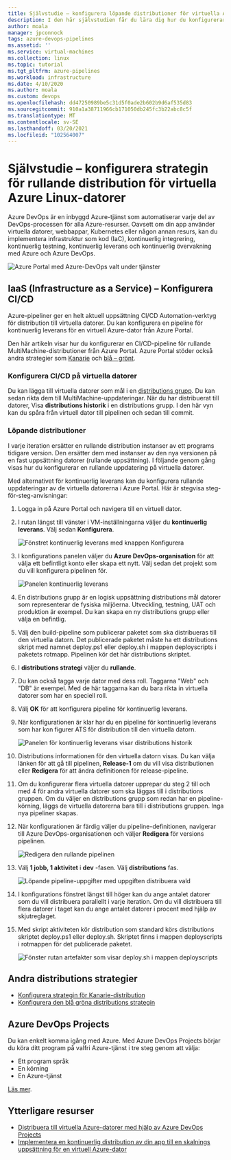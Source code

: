 ```yaml
---
title: Självstudie – konfigurera löpande distributioner för virtuella Azure Linux-datorer
description: I den här självstudien får du lära dig hur du konfigurerar en pipeline för kontinuerlig distribution (CD). Den här pipelinen uppdaterar en grupp med virtuella Azure Linux-datorer med hjälp av strategin för rullande distribution.
author: moala
manager: jpconnock
tags: azure-devops-pipelines
ms.assetid: ''
ms.service: virtual-machines
ms.collection: linux
ms.topic: tutorial
ms.tgt_pltfrm: azure-pipelines
ms.workload: infrastructure
ms.date: 4/10/2020
ms.author: moala
ms.custom: devops
ms.openlocfilehash: dd47250989be5c31d5f0ade2b602b9d6af535d83
ms.sourcegitcommit: 910a1a38711966cb171050db245fc3b22abc8c5f
ms.translationtype: MT
ms.contentlocale: sv-SE
ms.lasthandoff: 03/20/2021
ms.locfileid: "102564007"
---
```

# <a name="tutorial---configure-the-rolling-deployment-strategy-for-azure-linux-virtual-machines"></a>Självstudie – konfigurera strategin för rullande distribution för virtuella Azure Linux-datorer

Azure DevOps är en inbyggd Azure-tjänst som automatiserar varje del av DevOps-processen för alla Azure-resurser. Oavsett om din app använder virtuella datorer, webbappar, Kubernetes eller någon annan resurs, kan du implementera infrastruktur som kod (IaC), kontinuerlig integrering, kontinuerlig testning, kontinuerlig leverans och kontinuerlig övervakning med Azure och Azure DevOps.

![Azure Portal med Azure-DevOps valt under tjänster](media/tutorial-devops-azure-pipelines-classic/azdevops-view.png)

## <a name="infrastructure-as-a-service-iaas---configure-cicd"></a>IaaS (Infrastructure as a Service) – Konfigurera CI/CD

Azure-pipeliner ger en helt aktuell uppsättning CI/CD Automation-verktyg för distribution till virtuella datorer. Du kan konfigurera en pipeline för kontinuerlig leverans för en virtuell Azure-dator från Azure Portal.

Den här artikeln visar hur du konfigurerar en CI/CD-pipeline för rullande MultiMachine-distributioner från Azure Portal. Azure Portal stöder också andra strategier som [Kanarie](./tutorial-azure-devops-canary-strategy.md) och [blå – grönt](./tutorial-azure-devops-blue-green-strategy.md).

### <a name="configure-cicd-on-virtual-machines"></a>Konfigurera CI/CD på virtuella datorer

Du kan lägga till virtuella datorer som mål i en [distributions grupp](/azure/devops/pipelines/release/deployment-groups). Du kan sedan rikta dem till MultiMachine-uppdateringar. När du har distribuerat till datorer, Visa **distributions historik** i en distributions grupp. I den här vyn kan du spåra från virtuell dator till pipelinen och sedan till commit.

### <a name="rolling-deployments"></a>Löpande distributioner

I varje iteration ersätter en rullande distribution instanser av ett programs tidigare version. Den ersätter dem med instanser av den nya versionen på en fast uppsättning datorer (rullande uppsättning). I följande genom gång visas hur du konfigurerar en rullande uppdatering på virtuella datorer.

Med alternativet för kontinuerlig leverans kan du konfigurera rullande uppdateringar av de virtuella datorerna i Azure Portal. Här är stegvisa steg-för-steg-anvisningar:

1. Logga in på Azure Portal och navigera till en virtuell dator.
1. I rutan längst till vänster i VM-inställningarna väljer du **kontinuerlig leverans**. Välj sedan **Konfigurera**.

   ![Fönstret kontinuerlig leverans med knappen Konfigurera](media/tutorial-devops-azure-pipelines-classic/azure-devops-configure.png)

1. I konfigurations panelen väljer du **Azure DevOps-organisation** för att välja ett befintligt konto eller skapa ett nytt. Välj sedan det projekt som du vill konfigurera pipelinen för.  

   ![Panelen kontinuerlig leverans](media/tutorial-devops-azure-pipelines-classic/azure-devops-rolling.png)

1. En distributions grupp är en logisk uppsättning distributions mål datorer som representerar de fysiska miljöerna. Utveckling, testning, UAT och produktion är exempel. Du kan skapa en ny distributions grupp eller välja en befintlig.
1. Välj den build-pipeline som publicerar paketet som ska distribueras till den virtuella datorn. Det publicerade paketet måste ha ett distributions skript med namnet deploy.ps1 eller deploy.sh i mappen deployscripts i paketets rotmapp. Pipelinen kör det här distributions skriptet.
1. I **distributions strategi** väljer du **rullande**.
1. Du kan också tagga varje dator med dess roll. Taggarna "Web" och "DB" är exempel. Med de här taggarna kan du bara rikta in virtuella datorer som har en speciell roll.
1. Välj **OK** för att konfigurera pipeline för kontinuerlig leverans.
1. När konfigurationen är klar har du en pipeline för kontinuerlig leverans som har kon figurer ATS för distribution till den virtuella datorn.  

   ![Panelen för kontinuerlig leverans visar distributions historik](media/tutorial-devops-azure-pipelines-classic/azure-devops-deployment-history.png)

1. Distributions informationen för den virtuella datorn visas. Du kan välja länken för att gå till pipelinen, **Release-1** om du vill visa distributionen eller **Redigera** för att ändra definitionen för release-pipeline.

1. Om du konfigurerar flera virtuella datorer upprepar du steg 2 till och med 4 för andra virtuella datorer som ska läggas till i distributions gruppen. Om du väljer en distributions grupp som redan har en pipeline-körning, läggs de virtuella datorerna bara till i distributions gruppen. Inga nya pipeliner skapas.
1. När konfigurationen är färdig väljer du pipeline-definitionen, navigerar till Azure DevOps-organisationen och väljer **Redigera** för versions pipelinen.

   ![Redigera den rullande pipelinen](media/tutorial-devops-azure-pipelines-classic/azure-devops-rolling-pipeline.png)

1. Välj **1 jobb, 1 aktivitet** i **dev** -fasen. Välj **distributions** fas.

   ![Löpande pipeline-uppgifter med uppgiften distribuera vald](media/tutorial-devops-azure-pipelines-classic/azure-devops-rolling-pipeline-tasks.png)

1. I konfigurations fönstret längst till höger kan du ange antalet datorer som du vill distribuera parallellt i varje iteration. Om du vill distribuera till flera datorer i taget kan du ange antalet datorer i procent med hjälp av skjutreglaget.  

1. Med skript aktiviteten kör distribution som standard körs distributions skriptet deploy.ps1 eller deploy.sh. Skriptet finns i mappen deployscripts i rotmappen för det publicerade paketet.

   ![Fönster rutan artefakter som visar deploy.sh i mappen deployscripts](media/tutorial-deployment-strategy/package.png)

## <a name="other-deployment-strategies"></a>Andra distributions strategier

- [Konfigurera strategin för Kanarie-distribution](./tutorial-azure-devops-canary-strategy.md)
- [Konfigurera den blå gröna distributions strategin](./tutorial-azure-devops-blue-green-strategy.md)

## <a name="azure-devops-projects"></a>Azure DevOps Projects

Du kan enkelt komma igång med Azure. Med Azure DevOps Projects börjar du köra ditt program på valfri Azure-tjänst i tre steg genom att välja:

- Ett program språk
- En körning
- En Azure-tjänst
 
[Läs mer](https://azure.microsoft.com/features/devops-projects/).
 
## <a name="additional-resources"></a>Ytterligare resurser

- [Distribuera till virtuella Azure-datorer med hjälp av Azure DevOps Projects](../../devops-project/azure-devops-project-vms.md)
- [Implementera en kontinuerlig distribution av din app till en skalnings uppsättning för en virtuell Azure-dator](/azure/devops/pipelines/apps/cd/azure/deploy-azure-scaleset)